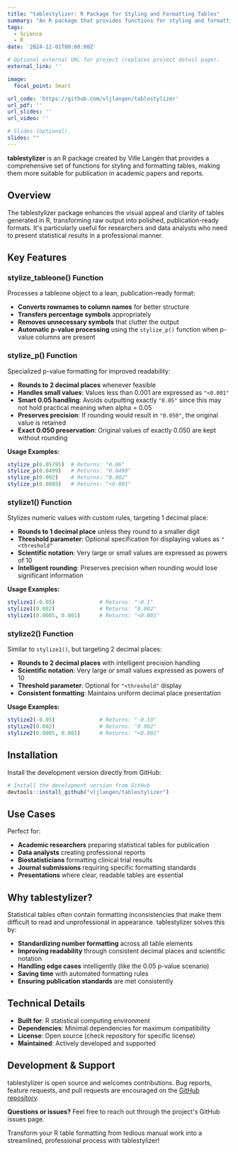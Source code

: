 ```yaml
---
title: "tablestylizer: R Package for Styling and Formatting Tables"
summary: "An R package that provides functions for styling and formatting tables, making them publication-ready with enhanced visual appeal and clarity."
tags:
  - Science
  - R
date: '2024-12-01T00:00:00Z'

# Optional external URL for project (replaces project detail page).
external_link: ''

image:
  focal_point: Smart

url_code: 'https://github.com/vljlangen/tablestylizer'
url_pdf: ''
url_slides: ''
url_video: ''

# Slides (optional).
slides: ""
---
```


**tablestylizer** is an R package created by Ville Langén that provides a comprehensive set of functions for styling and formatting tables, making them more suitable for publication in academic papers and reports.

## Overview

The tablestylizer package enhances the visual appeal and clarity of tables generated in R, transforming raw output into polished, publication-ready formats. It's particularly useful for researchers and data analysts who need to present statistical results in a professional manner.

## Key Features

### stylize_tableone() Function

Processes a tableone object to a lean, publication-ready format:

- **Converts rownames to column names** for better structure
- **Transfers percentage symbols** appropriately 
- **Removes unnecessary symbols** that clutter the output
- **Automatic p-value processing** using the `stylize_p()` function when p-value columns are present

### stylize_p() Function

Specialized p-value formatting for improved readability:

- **Rounds to 2 decimal places** whenever feasible
- **Handles small values**: Values less than 0.001 are expressed as `"<0.001"`
- **Smart 0.05 handling**: Avoids outputting exactly `"0.05"` since this may not hold practical meaning when alpha = 0.05
- **Preserves precision**: If rounding would result in `"0.050"`, the original value is retained
- **Exact 0.050 preservation**: Original values of exactly 0.050 are kept without rounding

**Usage Examples:**
```r
stylize_p(0.05795)  # Returns: "0.06"
stylize_p(0.0499)   # Returns: "0.0499"
stylize_p(0.002)    # Returns: "0.002"
stylize_p(0.0005)   # Returns: "<0.001"
```

### stylize1() Function

Stylizes numeric values with custom rules, targeting 1 decimal place:

- **Rounds to 1 decimal place** unless they round to a smaller digit
- **Threshold parameter**: Optional specification for displaying values as `"<threshold"`
- **Scientific notation**: Very large or small values are expressed as powers of 10
- **Intelligent rounding**: Preserves precision when rounding would lose significant information

**Usage Examples:**
```r
stylize1(-0.05)              # Returns: "-0.1"
stylize1(0.002)              # Returns: "0.002"
stylize1(0.0005, 0.001)      # Returns: "<0.001"
```

### stylize2() Function

Similar to `stylize1()`, but targeting 2 decimal places:

- **Rounds to 2 decimal places** with intelligent precision handling
- **Scientific notation**: Very large or small values expressed as powers of 10
- **Threshold parameter**: Optional for `"<threshold"` display
- **Consistent formatting**: Maintains uniform decimal place presentation

**Usage Examples:**
```r
stylize2(-0.05)              # Returns: "-0.10"
stylize2(0.002)              # Returns: "0.002"
stylize2(0.0005, 0.001)      # Returns: "<0.001"
```

## Installation

Install the development version directly from GitHub:

```r
# Install the development version from GitHub
devtools::install_github("vljlangen/tablestylizer")
```

## Use Cases

Perfect for:
- **Academic researchers** preparing statistical tables for publication
- **Data analysts** creating professional reports
- **Biostatisticians** formatting clinical trial results
- **Journal submissions** requiring specific formatting standards
- **Presentations** where clear, readable tables are essential

## Why tablestylizer?

Statistical tables often contain formatting inconsistencies that make them difficult to read and unprofessional in appearance. tablestylizer solves this by:

- **Standardizing number formatting** across all table elements
- **Improving readability** through consistent decimal places and scientific notation
- **Handling edge cases** intelligently (like the 0.05 p-value scenario)
- **Saving time** with automated formatting rules
- **Ensuring publication standards** are met consistently

## Technical Details

- **Built for**: R statistical computing environment
- **Dependencies**: Minimal dependencies for maximum compatibility
- **License**: Open source (check repository for specific license)
- **Maintained**: Actively developed and supported

## Development & Support

tablestylizer is open source and welcomes contributions. Bug reports, feature requests, and pull requests are encouraged on the [GitHub repository](https://github.com/vljlangen/tablestylizer).

**Questions or issues?** Feel free to reach out through the project's GitHub issues page.

Transform your R table formatting from tedious manual work into a streamlined, professional process with tablestylizer! 